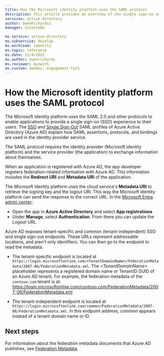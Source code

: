 ```yaml
---
title: How the Microsoft identity platform uses the SAML protocol
description: This article provides an overview of the single sign-on and Single Sign-Out SAML profiles in Azure Active Directory.
services: active-directory
author: OwenRichards1
manager: CelesteDG

ms.service: active-directory
ms.subservice: develop
ms.workload: identity
ms.topic: reference
ms.date: 11/4/2022
ms.author: owenrichards
ms.reviewer: kenwith
ms.custom: aaddev, engagement-fy23
---
```


# How the Microsoft identity platform uses the SAML protocol

The Microsoft identity platform uses the SAML 2.0 and other protocols to enable applications to provide a single sign-on (SSO) experience to their users. The [SSO](single-sign-on-saml-protocol.md) and [Single Sign-Out](single-sign-out-saml-protocol.md) SAML profiles of Azure Active Directory (Azure AD) explain how SAML assertions, protocols, and bindings are used in the identity provider service.

The SAML protocol requires the identity provider (Microsoft identity platform) and the service provider (the application) to exchange information about themselves.

When an application is registered with Azure AD, the app developer registers federation-related information with Azure AD. This information includes the **Redirect URI** and **Metadata URI** of the application.

The Microsoft identity platform uses the cloud service's **Metadata URI** to retrieve the signing key and the logout URI. This way the Microsoft identity platform can send the response to the correct URL. In the <a href="https://entra.microsoft.com/" target="_blank">Microsoft Entra admin center</a>; 

- Open the app in **Azure Active Directory** and select **App registrations**
- Under **Manage**, select **Authentication**. From there you can update the Logout URL. 

Azure AD exposes tenant-specific and common (tenant-independent) SSO and single sign-out endpoints. These URLs represent addressable locations, and aren't only identifiers. You can then go to the endpoint to read the metadata.

- The tenant-specific endpoint is located at `https://login.microsoftonline.com/<TenantDomainName>/FederationMetadata/2007-06/FederationMetadata.xml`. The *\<TenantDomainName>* placeholder represents a registered domain name or TenantID GUID of an Azure AD tenant. For example, the federation metadata of the `contoso.com` tenant is at: https://login.microsoftonline.com/contoso.com/FederationMetadata/2007-06/FederationMetadata.xml

- The tenant-independent endpoint is located at
  `https://login.microsoftonline.com/common/FederationMetadata/2007-06/FederationMetadata.xml`. In this endpoint address, *common* appears instead of a tenant domain name or ID.

## Next steps

For information about the federation metadata documents that Azure AD publishes, see [Federation Metadata](../azuread-dev/azure-ad-federation-metadata.md).
